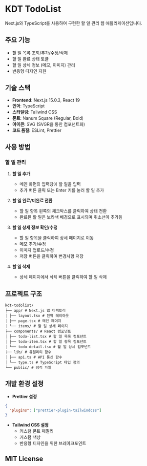 # KDT TodoList

Next.js와 TypeScript를 사용하여 구현한 할 일 관리 웹 애플리케이션입니다.

## 주요 기능

- 할 일 목록 조회/추가/수정/삭제
- 할 일 완료 상태 토글
- 할 일 상세 정보 (메모, 이미지) 관리
- 반응형 디자인 지원

## 기술 스택

- **Frontend**: Next.js 15.0.3, React 19
- **언어**: TypeScript
- **스타일링**: Tailwind CSS
- **폰트**: Nanum Square (Regular, Bold)
- **아이콘**: SVG (SVGR을 통한 컴포넌트화)
- **코드 품질**: ESLint, Prettier

## 사용 방법

### 할 일 관리

1. **할 일 추가**

   - 메인 화면의 입력창에 할 일을 입력
   - 추가 버튼 클릭 또는 Enter 키를 눌러 할 일 추가

2. **할 일 완료/미완료 전환**

   - 할 일 항목 왼쪽의 체크박스를 클릭하여 상태 전환
   - 완료된 할 일은 보라색 배경으로 표시되며 취소선이 추가됨

3. **할 일 상세 정보 확인/수정**

   - 할 일 항목을 클릭하여 상세 페이지로 이동
   - 메모 추가/수정
   - 이미지 업로드/수정
   - 저장 버튼을 클릭하여 변경사항 저장

4. **할 일 삭제**
   - 상세 페이지에서 삭제 버튼을 클릭하여 할 일 삭제

## 프로젝트 구조

```
kdt-todolist/
├── app/ # Next.js 앱 디렉토리
│ ├── layout.tsx # 전역 레이아웃
│ ├── page.tsx # 메인 페이지
│ └── items/ # 할 일 상세 페이지
├── components/ # React 컴포넌트
│ ├── todo-list.tsx # 할 일 목록 컴포넌트
│ ├── todo-item.tsx # 할 일 항목 컴포넌트
│ └── todo-detail.tsx # 할 일 상세 컴포넌트
├── lib/ # 유틸리티 함수
│ ├── api.ts # API 통신 함수
│ └── type.ts # TypeScript 타입 정의
└── public/ # 정적 파일
```

## 개발 환경 설정

- **Prettier 설정**

```json
{
  "plugins": ["prettier-plugin-tailwindcss"]
}
```

- **Tailwind CSS 설정**
  - 커스텀 폰트 패밀리
  - 커스텀 색상
  - 반응형 디자인을 위한 브레이크포인트

## MIT License
